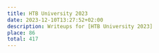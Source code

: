 ```yaml
---
title: HTB University 2023
date: 2023-12-10T13:27:52+02:00
description: Writeups for [HTB University 2023]
place: 86
total: 417
---
```

